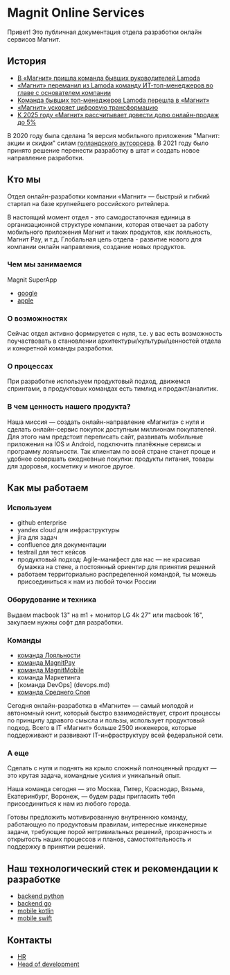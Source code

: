 # Magnit Online Services

Привет! Это публичная документация отдела разработки онлайн сервисов Магнит.

## История

* [В «Магнит» пришла команда бывших руководителей Lamoda](https://www.vedomosti.ru/business/articles/2020/05/12/829992-v-magnit-prishla-komanda)
* [«Магнит» переманил из Lamoda команду ИТ-топ-менеджеров во главе с основателем компании](https://www.cnews.ru/news/top/2020-05-12_magnit_peremanil_iz_lamoda)
* [Команда бывших топ-менеджеров Lamoda перешла в «Магнит»](https://www.forbes.ru/newsroom/biznes/400293-komanda-byvshih-top-menedzherov-lamoda-pereshla-v-magnit)
* [«Магнит» ускоряет цифровую трансформацию](https://www.retail.ru/rbc/pressreleases/magnit-uskoryaet-tsifrovuyu-transformatsiyu/)
* [К 2025 году «Магнит» рассчитывает довести долю онлайн-продаж до 5%](https://www.retail.ru/news/k-2025-godu-magnit-rasschityvaet-dovesti-dolyu-onlayn-prodazh-do-5-18-fevralya-2021-202078/)

В 2020 году была сделана 1я версия мобильного приложения "Магнит: акции и скидки" силам [голландского аутсорсера](https://www.icemobile.com/).
В 2021 году было принято решение перенести разработку в штат и создать новое направление разработки.

## Кто мы

Отдел онлайн-разработки компании «Магнит» — быстрый и гибкий стартап на базе крупнейшего российского ритейлера.

В настоящий момент отдел - это самодостаточная единица в организационной структуре компании, которая отвечает за работу мобильного приложения Магнит и таких продуктов, как лояльность, Магнит Pay, и т.д. Глобальная цель отдела - развитие нового для компании онлайн направления, создание новых продуктов.


### Чем мы занимаемся

Magnit SuperApp

* [google](https://play.google.com/store/apps/details?id=ru.tander.magnit&hl=ru&gl=US)
* [apple](https://apps.apple.com/ru/app/магнит-акции-и-скидки/id881463973)

### О возможностях

Сейчас отдел активно формируется с нуля, т.е. у вас есть возможность поучаствовать в становлении архитектуры/культуры/ценностей отдела и конкретной команды разработки.

### О процессах

При разработке используем продуктовый подход, движемся спринтами, в продуктовых командах есть тимлид и продакт/аналитик.

### В чем ценность нашего продукта?

Наша миссия — создать онлайн-направление «Магнита» с нуля и сделать онлайн-сервис покупок доступным миллионам покупателей. Для этого нам предстоит переписать сайт, развивать мобильные приложения на IOS и Android, подключить платёжные сервисы и программу лояльности. Так клиентам по всей стране станет проще и удобнее совершать ежедневные покупки: продукты питания, товары для здоровья, косметику и многое другое.


## Как мы работаем

### Используем

* github enterprise
* yandex cloud для инфраструктуры
* jira для задач
* confluence для документации
* testrail для тест кейсов
* продуктовый подход: Agile-манифест для нас — не красивая бумажка на стене, а постоянный ориентир для принятия решений
* работаем территориально распределенной командой, ты можешь присоединиться к нам из любой точки России

### Оборудование и техника

Выдаем macbook 13" на m1  + монитор LG 4k 27" или macbook 16", закупаем нужны софт для разработки.

### Команды

* [команда Лояльности](loyalty.md)
* [команда MagnitPay](magnit_pay.md)
* [команда MagnitMobile](magnit_mobile.md)
* команда Маркетинга
* [команда DevOps] (devops.md)
* [команда Среднего Слоя](middleware.md)

Сегодня онлайн-разработка в «Магните» — самый молодой и автономный юнит, который быстро взаимодействует, строит процессы по принципу здравого смысла и пользы, использует продуктовый подход. Всего в IT «Магнит» больше 2500 инженеров, которые поддерживают и развивают IT-инфраструктуру всей федеральной сети.


### А еще

Сделать с нуля и поднять на крыло сложный полноценный продукт — это крутая задача, командные усилия и уникальный опыт.

Наша команда сегодня — это Москва, Питер, Краснодар, Вязьма, Екатеринбург, Воронеж, — будем рады пригласить тебя присоединиться к нам из любого города.

Готовы предложить мотивированную внутреннюю команду, работающую по продуктовым правилам, интересные инженерные задачи, требующие порой нетривиальных решений, прозрачность и открытость наших процессов и планов, самостоятельность и поддержку в принятии решений.


## Наш технологический стек и рекомендации к разработке

* [backend python](python.md)
* [backend go](golang.md)
* [mobile kotlin](kotlin.md)
* [mobile swift](swift.md)

## Контакты

* [HR](https://t.me/JulyaBelousova)
* [Head of development](http://t.me/arxell)
